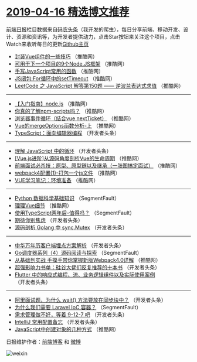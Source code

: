 # [2019-04-16 精选博文推荐](http://hao.caibaojian.com/date/2019/04/16)

[前端日报](http://caibaojian.com/c/news)栏目数据来自[码农头条](http://hao.caibaojian.com/)（我开发的爬虫），每日分享前端、移动开发、设计、资源和资讯等，为开发者提供动力，点击Star按钮来关注这个项目，点击Watch来收听每日的更新[Github主页](https://github.com/kujian/frontendDaily)
* [封装Vue组件的一些技巧](http://hao.caibaojian.com/107584.html) （推酷网）
* [可用于下一个项目的9个Node.JS框架](http://hao.caibaojian.com/107581.html) （推酷网）
* [手写JavaScript常用的函数](http://hao.caibaojian.com/107575.html) （推酷网）
* [JS闭包:For循环中的setTimeout](http://hao.caibaojian.com/107568.html) （推酷网）
* [LeetCode 之 JavaScript 解答第150题 —— 逆波兰表达式求值](http://hao.caibaojian.com/107569.html) （推酷网）

***
* [【入门指南】node.js](http://hao.caibaojian.com/107570.html) （推酷网）
* [你真的了解npm-scripts吗？](http://hao.caibaojian.com/107582.html) （推酷网）
* [浏览器事件循环（结合vue nextTicket）](http://hao.caibaojian.com/107559.html) （推酷网）
* [Vue的mergeOptions函数分析-上](http://hao.caibaojian.com/107572.html) （推酷网）
* [TypeScript：面向编辑器编程](http://hao.caibaojian.com/107521.html) （开发者头条）

***
* [理解 JavaScript 中的循环](http://hao.caibaojian.com/107513.html) （开发者头条）
* [[Vue.js进阶]从源码角度剖析Vue的生命周期](http://hao.caibaojian.com/107583.html) （推酷网）
* [前端面试必杀技：原型、原型链以及继承（一张图搞定面试）](http://hao.caibaojian.com/107560.html) （推酷网）
* [webpack4配置(1)-打包一个js文件](http://hao.caibaojian.com/107573.html) （推酷网）
* [VUE学习笔记：环境准备](http://hao.caibaojian.com/107563.html) （推酷网）

***
* [Python 数据科学基础知识](http://hao.caibaojian.com/107487.html) （SegmentFault）
* [理理Vue细节](http://hao.caibaojian.com/107567.html) （推酷网）
* [使用TypeScript两年后-值得吗？](http://hao.caibaojian.com/107488.html) （SegmentFault）
* [期待你别焦虑](http://hao.caibaojian.com/107499.html) （开发者头条）
* [源码剖析 Golang 中 sync.Mutex](http://hao.caibaojian.com/107532.html) （开发者头条）

***
* [中华万年历客户端埋点方案解析](http://hao.caibaojian.com/107510.html) （开发者头条）
* [Go调度器系列（4）源码阅读与探索](http://hao.caibaojian.com/107489.html) （SegmentFault）
* [从基础到实战 手摸手带你掌握新版Webpack4.0详解](http://hao.caibaojian.com/107580.html) （推酷网）
* [超强影响力书单：硅谷大佬们反复推荐的十本书](http://hao.caibaojian.com/107500.html) （开发者头条）
* [Flutter 中的响应式编程、流、业务逻辑组件以及实际使用案例](http://hao.caibaojian.com/107533.html) （开发者头条）

***
* [阿里面试题，为什么 wait() 方法要放在同步块中？](http://hao.caibaojian.com/107511.html) （开发者头条）
* [为什么我们需要 Laravel IoC 容器？](http://hao.caibaojian.com/107490.html) （SegmentFault）
* [需求管理做不好，等着 9-12-7 吧](http://hao.caibaojian.com/107523.html) （开发者头条）
* [IntelliJ 常用配置备忘](http://hao.caibaojian.com/107501.html) （开发者头条）
* [JavaScript中创建对象的几种方式](http://hao.caibaojian.com/107558.html) （推酷网）

日报维护作者：[前端博客](http://caibaojian.com/) 和 [微博](http://caibaojian.com/go/weibo)

![weixin](https://user-images.githubusercontent.com/3055447/38468989-651132ac-3b80-11e8-8e6b-15122322a9d7.png)